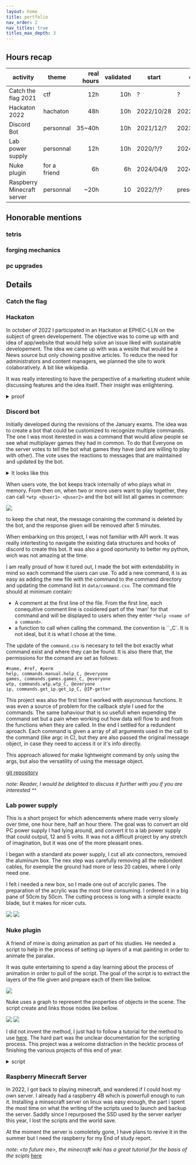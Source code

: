 ```yaml
---
layout: home
title: portfolio
nav_order: 2
nav_titles: true
titles_max_depth: 3
---
```

## Hours recap

| activity | theme | real hours | validated | start | end |
| --- | --- | ---:| ---:| --- | --- |
| Catch the flag 2021 | ctf | 12h | 10h | ? | ? |
| Hackaton 2022 | hachaton | 48h | 10h | 2022/10/28 | 2022/10/30 | 
| Discord Bot | personnal | 35~40h | 10h | 2021/12/? | 2023/02/16 |
| Lab power supply | personnal | 12h | 10h | 2020/?/? | 2024/04/7 |
| Nuke plugin | for a friend | 6h | 6h | 2024/04/9 | 2024/04/9 |
| Raspberry Minecraft server | personnal | ~20h | 10 | 2022/?/? | present |

## Honorable mentions

### tetris

### forging mechanics

### pc upgrades

## Details

### Catch the flag

### Hackaton
In october of 2022 I participated in an Hackaton at EPHEC-LLN on the subject of green developement. The objective was to come up with and idea of app/website that would help solve an issue liked with sustainable developement. The idea we came up with was a wesite that would be a News source but only chowing positive articles. To reduce the need for administrators and content managers, we planned the site to work colaboratively. A bit like wikipedia.

It was really interesting to have the perspective of a marketing student while discussing features and the idea itself. Their insight was enlightening.

<details markdown="block">
<summary>proof</summary>

![](/assets/hackaton.jpg)
</details>

### Discord bot
Initially developed during the revisions of the January exams. The idea was to create a bot that could be customized to recognize multiple commands. The one I was most iterested in was a command that would allow people se see what multiplayer games they had in common. To do that Everyone on the server votes to tell the bot what games they have (and are willing to play with other). The vote uses the reactions to messages that are maintained and updated by the bot.

<details markdown="block">
<summary>It looks like this</summary>

![](https://cdn.discordapp.com/attachments/566710939760721933/1226506006981247036/image.png?ex=662503bb&is=66128ebb&hm=be425f0d64b9dff752236f6c25aa798d1de6b708424bf1fc7d0e6c7e850f1234&)
![](https://cdn.discordapp.com/attachments/566710939760721933/1226506221972881469/image.png?ex=662503ee&is=66128eee&hm=1a2430b4751bf6d44faebea2362ce34e113e2353306ec041735f95fb3bf9af84&)
![](https://cdn.discordapp.com/attachments/566710939760721933/1226506334426501262/image.png?ex=66250409&is=66128f09&hm=f9a1c185d2c4bddc05961fa4ac1d6a745403f55e78ec275653ff39353e0861c8&)
</details>

When users vote, the bot keeps track internally of who plays what in memory. From then on, when two or more users want to play together, they can call `*wtp <@user1> <@user2>` and the bot will list all games in common:

![](https://cdn.discordapp.com/attachments/566710939760721933/1226508677624627200/image.png?ex=66250638&is=66129138&hm=ccf2214e79095ca07775982f2a78f92c2332652baf295fd87003bd8c1d01ba55&)

to keep the chat neat, the message conaining the command is deleted by the bot, and the response given will be removed after 5 minutes.

When embarking on this project, I was not familiar with API work. It was really intertesting to navigate the existing data structures and hooks of discord to create this bot. It was also a good oportunity to better my python, wich was not amazing at the time.

I am really proud of how it tured out, I made the bot with extendability in mind so each command the users can use. To add a new command, it is as easy as adding the new file with the command to the command directory and updating the command list in `data/command.csv`.
The command file should at minimum contain:
- A comment at the first line of the file. From the first line, each conequitive comment line is cosidered part of the 'man' for that command and will be displayed to users when they enter `*help <name of a command>`.
- a function to call when calling the command. the convention is ``<command keyword>_C`. It is not ideal, but it is what I chose at the time.

The update of the `command.csv` is necesary to tell the bot exactly what command exist and where they can be found. It is also there that, the permissions for the comand are set as follows:
```
#name, #ref, #perm
help, commands.manual.help_C, @everyone
games, commands.games.games_C, @everyone
wtp, commands.wtp.wtp_C, @everyone
ip, commands.get_ip.get_ip_C, @IP-getter
```

This project was also the first time I worked with asycronous functions. It was even a source of problem for the callback style I used for the commands.
The same bahaviour that is so usefull when expending the command set but a pain when working out how data will flow to and from the functions when they are called. In the end I settled for a redundent aproach.
Each command is given a array of all arguments used in the call to the command (like argc in C), but they are also passed the original message object, in case they need to access it or it's info directly.

This approach allowed for make lightweight command by only using the args, but also the versatility of using the message object.

[git repository](https://github.com/mux99/Nawak-Bot)

*note: Reader, I would be delighted to discuss it further with you if you are interested ^^*

### Lab power supply
This is a short project for which adencements where made verry slowly over time, one hour here, half an hour there. The goal was to convert an old PC power supply I had lying around, and convert it to a lab power supply that could output, 12 and 5 volts. It was not a difficult project by any stretch of imagination, but it was one of the more pleasant ones.

I began with a standard atx power supply, I cut all atx connectors, removed the aluminum box. The nex step was carefully removing all the redondent cables, for exemple the ground had more or less 20 cables, where I only need one.

I felt i needed a new box, so I made one out of accrylic panes. The preparation of the acrylic was the most time consuming. I ordered it in a big pane of 50cm by 50cm. The cutting process is long with a simple exacto blade, but it makes for nicer cuts.

![](/assets/ps_1.jpg)
![](/assets/ps_2.jpg)

### Nuke plugin
A friend of mine is doing animation as part of his studies. He needed a script to help in the process of setting up layers of a mat painting in order to animate the paralax.

It was quite entertaining to spend a day learning about the process of animation in order to pull of the script.
The goal of the script is to extract the layers of the file given and prepare each of them like bellow.

![](/assets/script_1.png)

Nuke uses a graph to represent the properties of objects in the scene. The script create and links those nodes like bellow.

![](/assets/script_2.png)
![](/assets/scipt_3.png)

I did not invent the method, I just had to follow a tutorial for the method to use [here](https://www.youtube.com/watch?v=feANAsdahRk). The hard part was the unclear documentation for the scripting process. 
This project was a welcome distraction in the hecktic process of finishing the various projects of this end of year.

<details markdown="block">
<summary>script</summary>

```python
import nuke
import nukescripts.psd
import re

def purgeChilds(parent, keep=[]):
    out = False
    for node in parent.dependent():
        if re.sub(r'\d+$', '', node.name()) in keep:
            purgeChilds(node, keep)
            out = True
        else:
            keep = purgeChilds(node, keep)
            if not keep:
                nuke.delete(node)
    return out

def getChilds(parent, nodeType=""):
    if len(parent.dependent()) == 0:
        return []
    out = []
    for node in parent.dependent():
        if re.sub(r'\d+$', '', node.name()) == nodeType:
            out.append(node.name())
        out += getChilds(node, nodeType)
    return out


def run():
    nodes = nuke.selectedNodes()
    read = None
    camera = None
    for node in nodes:
        if re.sub(r'\d+$', '', node.name()) == "Read":
            read = node
        elif re.sub(r'\d+$', '', node.name()) == "Camera":
            camera = node

    if read is None or camera is None:
        nuke.message("Please select a Camera and a Read node.")

    nukescripts.psd.breakoutLayers(read)
    purgeChilds(read, ["Shuffle"])

    scene = nuke.createNode('GeoScene', inpanel=False)
    scene.setXpos(read.xpos())
    scene.setYpos(read.ypos() + 600)

    haperture = camera['haperture'].value()
    shuffles = getChilds(read, "Shuffle")
    for n in range(len(shuffles)):
        shuffle = nuke.toNode(shuffles[n])
        premult = nuke.createNode('Premult', inpanel=False)
        premult.connectInput(0, shuffle)
        premult.setXpos(shuffle.xpos())
        premult.setYpos(shuffle.ypos() + 50)
        
        crop = nuke.createNode('Crop', inpanel=False)
        crop.setInput(0, premult)
        crop.setXpos(premult.xpos())
        crop.setYpos(premult.ypos() + 50)

        card = nuke.createNode('GeoCard', inpanel=False)
        card.connectInput(0, crop)
        card.setXpos(crop.xpos())
        card.setYpos(crop.ypos() + 50)
        card['lens_in_focal'].setValue(haperture)
        card['lens_in_haperture'].setValue(haperture)
        card['z'].setValue((n*100)+100)
        scene.setInput(scene.inputs(), card)

    scan = nuke.createNode('ScanlineRender2', inpanel=False)
    scan.connectInput(0, camera)
    scan.connectInput(1, scene)
    scan.setXpos(scene.xpos() - 50)
    scan.setYpos(scene.ypos() + 100)
    camera.setXpos(scene.xpos() - 100)
    camera.setYpos(scene.ypos())
```

</details>

### Raspberry Minecraft Server
In 2022, I got back to playing minecraft, and wandered if I could host my own server. I already had a raspberry 4B which is powerfull enough to run it. Installing a minsecraft server on linux was easy enough, the part i spent the most time on what the writing of the scripts used to launch and backup the server. Saddly since I repurposed the SSD used by the server earlyer this year, I lost the scripts and the world save.

At the moment the server is comoletely gone, I have plans to revive it in the summer but I need the raspberry for my End of study report.

*note: \<to future me\>, the minecraft wiki has a great tutorial for the basis of the scipts* [here](https://minecraft.wiki/w/Tutorials/Setting_up_a_server)